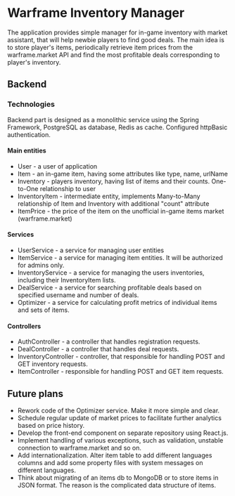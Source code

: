 # Warframe Inventory Manager
The application provides simple manager for in-game inventory with market assistant, that will help newbie players to find good deals.
The main idea is to store player's items, periodically retrieve item prices from the warframe.market API and find the most profitable deals corresponding to player's inventory.

## Backend
### Technologies
Backend part is designed as a monolithic service using the Spring Framework, PostgreSQL as database, Redis as cache. Configured httpBasic authentication.

#### Main entities
 - User - a user of application
 - Item - an in-game item, having some attributes like type, name, urlName
 - Inventory - players inventory, having list of items and their counts. One-to-One relationship to user
 - InventoryItem - intermediate entity, implements Many-to-Many relationship of Item and Inventory with additional "count" attribute
 - ItemPrice - the price of the item on the unofficial in-game items market (warframe.market)

#### Services 
 - UserService - a service for managing user entities
 - ItemService - a service for managing item entities. It will be authorized for admins only.
 - InventoryService - a service for managing the users inventories, including their InventoryItem lists.
 - DealService - a service for searching profitable deals based on specified username and number of deals.
 - Optimizer - a service for calculating profit metrics of individual items and sets of items.

#### Controllers
 - AuthController - a controller that handles registration requests.
 - DealController - a controller that handles deal requests.
 - InventoryController - controller, that responsible for handling POST and GET inventory requests.
 - ItemController - responsible for handling POST and GET item requests.

## Future plans
 - Rework code of the Optimizer service. Make it more simple and clear.
 - Schedule regular update of market prices to facilitate further analytics based on price history.
 - Develop the front-end component on separate repository using React.js.
 - Implement handling of various exceptions, such as validation, unstable connection to warframe.market and so on.
 - Add internationalization. Alter item table to add different languages columns and add some property files with system messages on different languages.
 - Think about migrating of an items db to MongoDB or to store items in JSON format. The reason is the complicated data structure of items.
